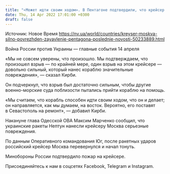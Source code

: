 ```yaml
---
title: "«Может идти своим ходом». В Пентагоне подтвердили, что крейсер Москва сильно поврежден и, вероятно, направляется в Севастополь"
date: Thu, 14 Apr 2022 17:01:00 +0300
draft: false
---
```

Источник: Новое Время https://nv.ua/world/countries/kreyser-moskva-silno-povrezhden-zayavlenie-pentagona-poslednie-novosti-50233889.html


Война России против Украины — главные события 14 апреля

«Мы не совсем уверены, что произошло. Мы подтверждаем, что произошел взрыв — по крайней мере, один взрыв на этом крейсере — довольно сильный, который нанес кораблю значительные повреждения», — сказал Кирби.

Он подчеркнул, что взрыв был достаточно сильным, чтобы другие военно-морские суда поблизости пытались прийти кораблю на помощь.

«Мы считаем, что корабль способен идти своим ходом, что он и делает; он направляется, как мы думаем, на восток. Вероятно, его поставят в Севастополь на ремонт», — добавил Кирби.

Накануне глава Одесской ОВА Максим Марченко сообщил, что украинские ракеты Нептун нанесли крейсеру Москва серьезные повреждения.

По данным Оперативного командования Юг, после ракетных ударов российский крейсер Москва перевернулся и начал тонуть.

 Минобороны России подтвердило пожар на крейсере.

Присоединяйтесь к нам в соцсетях Facebook, Telegram и Instagram.
